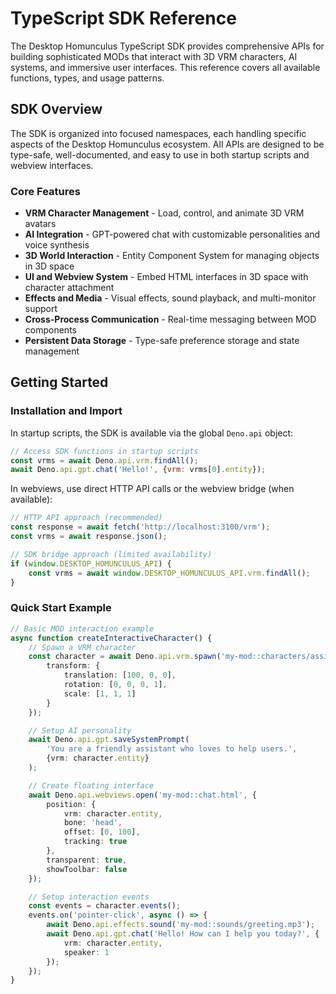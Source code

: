 # TypeScript SDK Reference

The Desktop Homunculus TypeScript SDK provides comprehensive APIs for building sophisticated MODs that interact with 3D
VRM characters, AI systems, and immersive user interfaces. This reference covers all available functions, types, and
usage patterns.

## SDK Overview

The SDK is organized into focused namespaces, each handling specific aspects of the Desktop Homunculus ecosystem. All
APIs are designed to be type-safe, well-documented, and easy to use in both startup scripts and webview interfaces.

### Core Features

- **VRM Character Management** - Load, control, and animate 3D VRM avatars
- **AI Integration** - GPT-powered chat with customizable personalities and voice synthesis
- **3D World Interaction** - Entity Component System for managing objects in 3D space
- **UI and Webview System** - Embed HTML interfaces in 3D space with character attachment
- **Effects and Media** - Visual effects, sound playback, and multi-monitor support
- **Cross-Process Communication** - Real-time messaging between MOD components
- **Persistent Data Storage** - Type-safe preference storage and state management

## Getting Started

### Installation and Import

In startup scripts, the SDK is available via the global `Deno.api` object:

```javascript
// Access SDK functions in startup scripts
const vrms = await Deno.api.vrm.findAll();
await Deno.api.gpt.chat('Hello!', {vrm: vrms[0].entity});
```

In webviews, use direct HTTP API calls or the webview bridge (when available):

```javascript
// HTTP API approach (recommended)
const response = await fetch('http://localhost:3100/vrm');
const vrms = await response.json();

// SDK bridge approach (limited availability)
if (window.DESKTOP_HOMUNCULUS_API) {
    const vrms = await window.DESKTOP_HOMUNCULUS_API.vrm.findAll();
}
```

### Quick Start Example

```typescript
// Basic MOD interaction example
async function createInteractiveCharacter() {
    // Spawn a VRM character
    const character = await Deno.api.vrm.spawn('my-mod::characters/assistant.vrm', {
        transform: {
            translation: [100, 0, 0],
            rotation: [0, 0, 0, 1],
            scale: [1, 1, 1]
        }
    });

    // Setup AI personality
    await Deno.api.gpt.saveSystemPrompt(
        'You are a friendly assistant who loves to help users.',
        {vrm: character.entity}
    );

    // Create floating interface
    await Deno.api.webviews.open('my-mod::chat.html', {
        position: {
            vrm: character.entity,
            bone: 'head',
            offset: [0, 100],
            tracking: true
        },
        transparent: true,
        showToolbar: false
    });

    // Setup interaction events
    const events = character.events();
    events.on('pointer-click', async () => {
        await Deno.api.effects.sound('my-mod::sounds/greeting.mp3');
        await Deno.api.gpt.chat('Hello! How can I help you today?', {
            vrm: character.entity,
            speaker: 1
        });
    });
}
```
